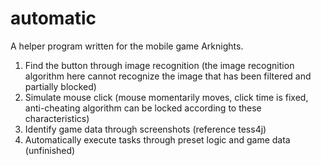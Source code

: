 # automatic
A helper program written for the mobile game Arknights.

1. Find the button through image recognition (the image recognition algorithm here cannot recognize the image that has been filtered and partially blocked)
2. Simulate mouse click (mouse momentarily moves, click time is fixed, anti-cheating algorithm can be locked according to these characteristics)
3. Identify game data through screenshots (reference tess4j)
4. Automatically execute tasks through preset logic and game data (unfinished)

